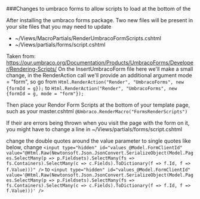 ###Changes to umbraco forms to allow scripts to load at the bottom of the <body>

After installing the umbraco forms package. Two new files will be present in your site files that you may need to update
- ~/Views/MacroPartials/RenderUmbracoFormScripts.cshtml
- ~/Views/partials/forms/script.cshtml

Taken from: https://our.umbraco.org/Documentation/Products/UmbracoForms/Developer/Rendering-Scripts/ On the InsertUmbracoForm file here we'll make a small change, in the RenderAction call we'll provide an additional argument mode = "form", so go from `Html.RenderAction("Render", "UmbracoForms", new {formId = g});` to `Html.RenderAction("Render", "UmbracoForms", new {formId = g, mode = "form"});`

Then place your Rendor Form Scripts at the bottom of your template page, such as your master.cshtml `@Umbraco.RenderMacro("FormsRenderScripts")`

If their are errors being thrown when you visit the page with the form on it, you might have to change a line in ~/Views/partials/forms/script.cshtml

change the double quotes around the value parameter to single quotes like below, change 
`<input type="hidden" id="values_@Model.FormClientId" value="@Html.Raw(Newtonsoft.Json.JsonConvert.SerializeObject(Model.Pages.SelectMany(p => p.Fieldsets).SelectMany(fs => fs.Containers).SelectMany(c => c.Fields).ToDictionary(f => f.Id, f => f.Value)))" />` to `<input type="hidden" id="values_@Model.FormClientId" value='@Html.Raw(Newtonsoft.Json.JsonConvert.SerializeObject(Model.Pages.SelectMany(p => p.Fieldsets).SelectMany(fs => fs.Containers).SelectMany(c => c.Fields).ToDictionary(f => f.Id, f => f.Value)))' />`
